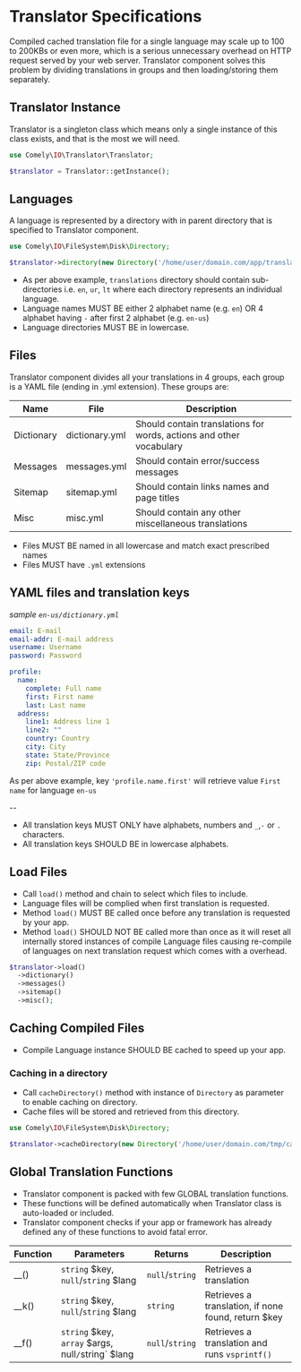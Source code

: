 # Translator Specifications

Compiled cached translation file for a single language may scale up to 100 to 200KBs or even more, which is a serious 
unnecessary overhead on HTTP request served by your web server. Translator component solves this problem by dividing 
translations in groups and then loading/storing them separately.

## Translator Instance

Translator is a singleton class which means only a single instance of this class exists, and that is the most we will 
need.

```php
use Comely\IO\Translator\Translator;

$translator = Translator::getInstance();
```

## Languages

A language is represented by a directory with in parent directory that is specified to Translator component.

```php
use Comely\IO\FileSystem\Disk\Directory;

$translator->directory(new Directory('/home/user/domain.com/app/translations'));
```

* As per above example, `translations` directory should contain sub-directories i.e. `en`, `ur`, `lt` where each 
directory represents an individual language.
* Language names MUST BE either 2 alphabet name (e.g. `en`) OR 4 alphabet having `-` after first 2 alphabet (e.g. `en-us`)
* Language directories MUST BE in lowercase.

## Files

Translator component divides all your translations in 4 groups, each group is a YAML file (ending in .yml extension). 
These groups are:

Name | File | Description
--- | --- | ---
Dictionary | dictionary.yml | Should contain translations for words, actions and other vocabulary
Messages | messages.yml | Should contain error/success messages
Sitemap | sitemap.yml | Should contain links names and page titles
Misc | misc.yml | Should contain any other miscellaneous translations

* Files MUST BE named in all lowercase and match exact prescribed names
* Files MUST have `.yml` extensions

## YAML files and translation keys

*sample `en-us/dictionary.yml`*
```yaml
email: E-mail
email-addr: E-mail address
username: Username
password: Password

profile:
  name:
    complete: Full name
    first: First name
    last: Last name
  address:
    line1: Address line 1
    line2: ""
    country: Country
    city: City
    state: State/Province
    zip: Postal/ZIP code

```

As per above example, key `'profile.name.first'` will retrieve value `First name` for language `en-us`

--

* All translation keys MUST ONLY have alphabets, numbers and `_`,`-` or `.` characters.
* All translation keys SHOULD BE in lowercase alphabets. 

## Load Files

* Call `load()` method and chain to select which files to include.
* Language files will be complied when first translation is requested.
* Method `load()` MUST BE called once before any translation is requested by your app.
* Method `load()` SHOULD NOT BE called more than once as it will reset all internally stored instances of compile 
Language files causing re-compile of languages on next translation request which comes with a overhead.

```php
$translator->load()
  ->dictionary()
  ->messages()
  ->sitemap()
  ->misc();
```

## Caching Compiled Files

* Compile Language instance SHOULD BE cached to speed up your app.

### Caching in a directory

* Call `cacheDirectory()` method with instance of `Directory` as parameter to enable caching on directory.
* Cache files will be stored and retrieved from this directory.

```php
use Comely\IO\FileSystem\Disk\Directory;

$translator->cacheDirectory(new Directory('/home/user/domain.com/tmp/cache'));
```

## Global Translation Functions

* Translator component is packed with few GLOBAL translation functions.
* These functions will be defined automatically when Translator class is auto-loaded or included.
* Translator component checks if your app or framework has already defined any of these functions to avoid fatal error.

Function | Parameters | Returns | Description
--- | --- | --- | ---
__() | `string` $key, `null`/`string` $lang | `null`/`string` |Retrieves a translation
__k() | `string` $key, `null`/`string` $lang | `string` | Retrieves a translation, if none found, return $key
__f() | `string` $key, `array` $args, null`/`string` $lang | `null`/`string` | Retrieves a translation and runs `vsprintf()`
